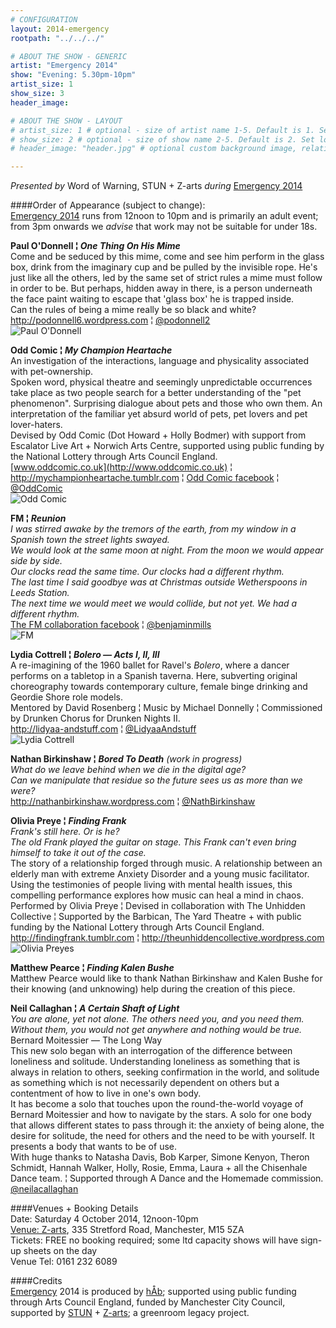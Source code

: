 ```yaml
---
# CONFIGURATION
layout: 2014-emergency
rootpath: "../../../"

# ABOUT THE SHOW - GENERIC
artist: "Emergency 2014"
show: "Evening: 5.30pm-10pm"
artist_size: 1
show_size: 3
header_image:

# ABOUT THE SHOW - LAYOUT
# artist_size: 1 # optional - size of artist name 1-5. Default is 1. Set longer names to lower values
# show_size: 2 # optional - size of show name 2-5. Default is 2. Set longer names to lower values
# header_image: "header.jpg" # optional custom background image, relative to current page

---
```

*Presented by* Word of Warning, STUN + Z-arts *during* [Emergency 2014](/current/2014-emergency)    
          
####Order of Appearance (subject to change):      
[Emergency 2014](/current/2014-emergency) runs from 12noon to 10pm and is primarily an adult event; from 3pm onwards we *advise* that work may not be suitable for under 18s.      
          
**Paul O'Donnell ¦ *One Thing On His Mime***      
Come and be seduced by this mime, come and see him perform in the glass box, drink from the imaginary cup and be pulled by the invisible rope. He's just like all the others, led by the same set of strict rules a mime must follow in order to be. But perhaps, hidden away in there, is a person underneath the face paint waiting to escape that 'glass box' he is trapped inside.             
Can the rules of being a mime really be so black and white?             
<http://podonnell6.wordpress.com> ¦ [@podonnell2](http://twitter.com/podonnell2)          
![Paul O'Donnell](PoDonnell.jpg)        
          
**Odd Comic ¦ *My Champion Heartache***           
An investigation of the interactions, language and physicality associated with pet-ownership.       
Spoken word, physical theatre and seemingly unpredictable occurrences take place as two people search for a better understanding of the "pet phenomenon". Surprising dialogue about pets and those who own them. An interpretation of the familiar yet absurd world of pets, pet lovers and pet lover-haters.             
Devised by Odd Comic (Dot Howard + Holly Bodmer) with support from Escalator Live Art + Norwich Arts Centre, supported using public funding by the National Lottery through Arts Council England.            
[www.oddcomic.co.uk](http://www.oddcomic.co.uk) ¦ <http://mychampionheartache.tumblr.com> ¦ [Odd Comic facebook](http://www.facebook.com/oddcomic) ¦ [@OddComic](http://twitter.com/OddComic)           
![Odd Comic](OddComic.jpg)              
          
**FM ¦ *Reunion***            
*I was stirred awake by the tremors of the earth, from my window in a Spanish town the street lights swayed.<br>We would look at the same moon at night. From the moon we would appear side by side.<br>Our clocks read the same time. Our clocks had a different rhythm.<br>The last time I said goodbye was at Christmas outside Wetherspoons in Leeds Station.<br>The next time we would meet we would collide, but not yet. We had a different rhythm.*            
[The FM collaboration facebook](http://www.facebook.com/pages/The-FM-collaboration/661207447246703) ¦ [@benjaminmills](http://twitter.com/benjaminmills)          
![FM](FM.jpg)       
          
**Lydia Cottrell ¦ *Bolero — Acts I, II, III***             
A re-imagining of the 1960 ballet for Ravel's *Bolero*, where a dancer performs on a tabletop in a Spanish taverna. Here, subverting original choreography towards contemporary culture, female binge drinking and Geordie Shore role models.               
Mentored by David Rosenberg ¦ Music by Michael Donnelly ¦ Commissioned by Drunken Chorus for Drunken Nights II.         
<http://lidyaa-andstuff.com> ¦ [@LidyaaAndstuff](http://twitter.com/LidyaaAndstuff)       
![Lydia Cottrell](LydiaC.jpg)           
          
**Nathan Birkinshaw ¦ *Bored To Death*** *(work in progress)*         
*What do we leave behind when we die in the digital age?<br>Can we manipulate that residue so the future sees us as more than we were?*              
<http://nathanbirkinshaw.wordpress.com> ¦ [@NathBirkinshaw](http://twitter.com/NathBirkinshaw)      
          
**Olivia Preye ¦ *Finding Frank***      
*Frank's still here. Or is he?<br>The old Frank played the guitar on stage. This Frank can't even bring himself to take it out of the case.*       
The story of a relationship forged through music. A relationship between an elderly man with extreme Anxiety Disorder and a young music facilitator. Using the testimonies of people living with mental health issues, this compelling performance explores how music can heal a mind in chaos.     
Performed by Olivia Preye ¦ Devised in collaboration with The Unhidden Collective ¦ Supported by the Barbican, The Yard Theatre + with public funding by the National Lottery through Arts Council England.     
<http://findingfrank.tumblr.com> ¦ <http://theunhiddencollective.wordpress.com>           
![Olivia Preyes](OliviaP.jpg)           
          
**Matthew Pearce ¦ *Finding Kalen Bushe***        
Matthew Pearce would like to thank Nathan Birkinshaw and Kalen Bushe for their knowing (and unknowing) help during the creation of this piece.      
          
**Neil Callaghan ¦ *A Certain Shaft of Light***             
*You are alone, yet not alone. The others need you, and you need them. Without them, you would not get anywhere and nothing would be true.* Bernard Moitessier — The Long Way           
This new solo began with an interrogation of the difference between loneliness and solitude. Understanding loneliness as something that is always in relation to others, seeking confirmation in the world, and solitude as something which is not necessarily dependent on others but a contentment of how to live in one's own body.       
It has become a solo that touches upon the round-the-world voyage of Bernard Moitessier and how to navigate by the stars. A solo for one body that allows different states to pass through it: the anxiety of being alone, the desire for solitude, the need for others and the need to be with yourself. It presents a body that wants to be of use.       
With huge thanks to Natasha Davis, Bob Karper, Simone Kenyon, Theron Schmidt, Hannah Walker, Holly, Rosie, Emma, Laura + all the Chisenhale Dance team. ¦ Supported through A Dance and the Homemade commission.          
[@neilacallaghan](http://twitter.com/neilacallaghan)        
          
####Venues + Booking Details  
Date: Saturday 4 October 2014, 12noon-10pm        
[Venue: Z-arts](http://www.z-arts.org/about-us/getting-here), 335 Stretford Road, Manchester, M15 5ZA         
Tickets: FREE no booking required; some ltd capacity shows will have sign-up sheets on the day      
Venue Tel: 0161 232 6089      
          
####Credits         
[Emergency](/hab/emergency) 2014 is produced by [hÅb](/hab); supported using public funding through Arts Council England, funded by Manchester City Council, supported by [STUN](http://stunlive.com) + [Z-arts](http://www.z-arts.org); a greenroom legacy project.
